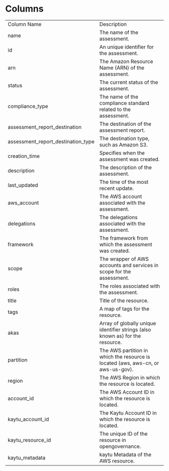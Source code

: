 # Columns  

<table>
	<tr><td>Column Name</td><td>Description</td></tr>
	<tr><td>name</td><td>The name of the assessment.</td></tr>
	<tr><td>id</td><td>An unique identifier for the assessment.</td></tr>
	<tr><td>arn</td><td>The Amazon Resource Name (ARN) of the assessment.</td></tr>
	<tr><td>status</td><td>The current status of the assessment.</td></tr>
	<tr><td>compliance_type</td><td>The name of the compliance standard related to the assessment.</td></tr>
	<tr><td>assessment_report_destination</td><td>The destination of the assessment report.</td></tr>
	<tr><td>assessment_report_destination_type</td><td>The destination type, such as Amazon S3.</td></tr>
	<tr><td>creation_time</td><td>Specifies when the assessment was created.</td></tr>
	<tr><td>description</td><td>The description of the assessment.</td></tr>
	<tr><td>last_updated</td><td>The time of the most recent update.</td></tr>
	<tr><td>aws_account</td><td>The AWS account associated with the assessment.</td></tr>
	<tr><td>delegations</td><td>The delegations associated with the assessment.</td></tr>
	<tr><td>framework</td><td>The framework from which the assessment was created.</td></tr>
	<tr><td>scope</td><td>The wrapper of AWS accounts and services in scope for the assessment.</td></tr>
	<tr><td>roles</td><td>The roles associated with the assessment.</td></tr>
	<tr><td>title</td><td>Title of the resource.</td></tr>
	<tr><td>tags</td><td>A map of tags for the resource.</td></tr>
	<tr><td>akas</td><td>Array of globally unique identifier strings (also known as) for the resource.</td></tr>
	<tr><td>partition</td><td>The AWS partition in which the resource is located (aws, aws-cn, or aws-us-gov).</td></tr>
	<tr><td>region</td><td>The AWS Region in which the resource is located.</td></tr>
	<tr><td>account_id</td><td>The AWS Account ID in which the resource is located.</td></tr>
	<tr><td>kaytu_account_id</td><td>The Kaytu Account ID in which the resource is located.</td></tr>
	<tr><td>kaytu_resource_id</td><td>The unique ID of the resource in opengovernance.</td></tr>
	<tr><td>kaytu_metadata</td><td>kaytu Metadata of the AWS resource.</td></tr>
</table>